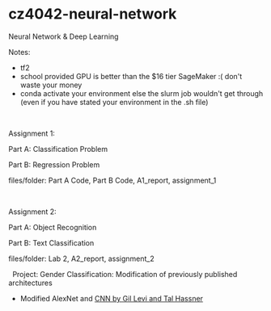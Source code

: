 # cz4042-neural-network
Neural Network &amp; Deep Learning

Notes:
- tf2
- school provided GPU is better than the $16 tier SageMaker :( don't waste your money
- conda activate your environment else the slurm job wouldn't get through (even if you have stated your environment in the .sh file) 


&nbsp;&nbsp;&nbsp;

Assignment 1:

Part A: Classification Problem

Part B: Regression Problem

files/folder: Part A Code, Part B Code, A1_report, assignment_1


&nbsp;

Assignment 2:

Part A: Object Recognition

Part B: Text Classification

files/folder: Lab 2, A2_report, assignment_2

&nbsp;
Project:
Gender Classification: Modification of previously published architectures
- Modified AlexNet and [CNN by Gil Levi and Tal Hassner](https://github.com/GilLevi/AgeGenderDeepLearning)
